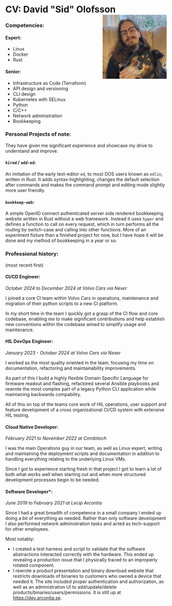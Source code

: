 # CV: David "Sid" Olofsson <img src="./picture.png" width=200 height=200 style="float: right">


### Competencies:

#### Expert:

- Linux
- Docker
- Rust


#### Senior:

- Infrastructure as Code (Terraform)
- API design and versioning
- CLI design
- Kubernetes with SELinux
- Python
- C/C++
- Network administration
- Bookkeeping


### Personal Projects of note:

They have given me significant experience and showcase my drive to understand
and improve.


#### `hired` / `add-ed`:

An imitation of the early text-editor `ed`, to most DOS users known as `edlin`,
written in Rust. It adds syntax-highlighting, changes the default selection
after commands and makes the command prompt and editing mode slightly more user
friendly.


#### `bookkeep-web`:

A simple OpenID connect authenticated server side rendered bookkeeping website
written in Rust without a web framework. Instead it uses `hyper` and defines a
function to call on every request, which in turn performs all the routing by
switch-case and calling into other functions. More of an experiment fixture
than a finished project for now, but I have hope it will be done and my method
of bookkeeping in a year or so.


### Professional history:

(most recent first)


#### CI/CD Engineer:
*October 2024 to December 2024 at Volvo Cars via Nexer*

I joined a core CI team within Volvo Cars in operations, maintenance and
migration of their python scripts to a new CI platform.

In my short time in the team I quickly got a grasp of the CI flow and core
codebase, enabling me to make significant contributions and help establish new
conventions within the codebase aimed to simplify usage and maintenance.


#### HIL DevOps Engineer:
*January 2023 - October 2024 at Volvo Cars via Nexer*

I worked as the most quality oriented in the team, focusing my time on
documentation, refactoring and maintainability improvements.

As part of this I build a highly flexible Domain Specific Language for
firmware readout and flashing, refactored several Ansible playbooks and
rewrote the most complex part of a legacy Python CLI application while
maintaining backwards compability.

All of this on top of the teams core work of HIL operations, user support
and feature development of a cross organizational CI/CD system with
extensive HIL testing.


#### Cloud Native Developer:
*February 2021 to November 2022 at Combitech*

I was the main Operations guy in our team, as well as Linux expert, writing and
maintaining the deployment scripts and documentation in addition to handling
everything relating to the underlying Linux VMs.

Since I got to experience starting fresh in that project I got to learn a lot of
both what works well when starting out and when more structured development
processes begin to be needed.


#### Software Developer\*:
*June 2019 to February 2021 at Lecip Arcontia*

Since I had a great breadth of competence in a small company I ended up doing a
bit of everything as needed. Rather than only software development I also
performed network administration tasks and acted as tech-support for other
employees.

Most notably:
- I created a test harness and script to validate that the software abstractions
  interacted correctly with the hardware. This ended up revealing a production
  issue that I physically traced to an improperly rotated component.
- I rewrote a product presentation and binary download website that restricts
  downloads of binaries to customers who owned a device that needed it. The
  site included proper authentication and authorization, as well as an
  administration UI to add/update/delete products/binaries/users/permissions.
  It is still up at <https://dev.arcontia.se>.
